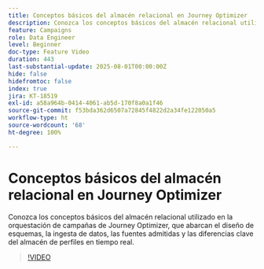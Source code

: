 ```yaml
---
title: Conceptos básicos del almacén relacional en Journey Optimizer
description: Conozca los conceptos básicos del almacén relacional utilizado en la orquestación de campañas de Journey Optimizer, que abarcan el diseño de esquemas, la ingesta de datos, las fuentes admitidas y las diferencias clave del almacén de perfiles en tiempo real.
feature: Campaigns
role: Data Engineer
level: Beginner
doc-type: Feature Video
duration: 443
last-substantial-update: 2025-08-01T00:00:00Z
hide: false
hidefromtoc: false
index: true
jira: KT-18519
exl-id: a58a964b-0414-4061-ab5d-170f8a0a1f46
source-git-commit: f53bda362d6507a72845f4822d2a34fe122050a5
workflow-type: ht
source-wordcount: '68'
ht-degree: 100%

---
```


# Conceptos básicos del almacén relacional en Journey Optimizer

Conozca los conceptos básicos del almacén relacional utilizado en la orquestación de campañas de Journey Optimizer, que abarcan el diseño de esquemas, la ingesta de datos, las fuentes admitidas y las diferencias clave del almacén de perfiles en tiempo real.

>[!VIDEO](https://video.tv.adobe.com/v/3470214/?learn=on&enablevpops)
